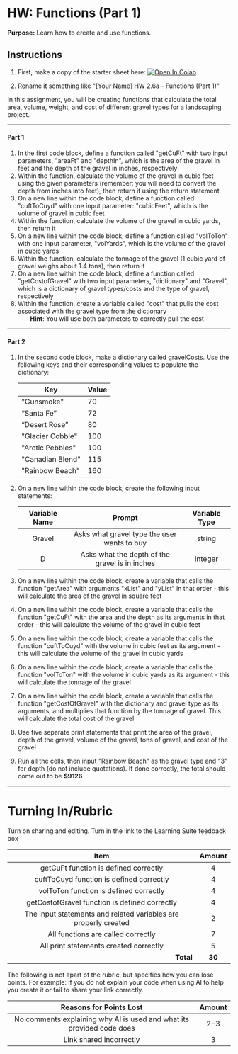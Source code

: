 #  HW: Functions (Part 1)

**Purpose:** Learn how to create and use functions.

## Instructions

1. First, make a copy of the starter sheet here: <a href="https://colab.research.google.com/github/byu-cce270/content/blob/main/docs/unit2/06a_functions/functions1_hw.ipynb" target="_blank"><img src="https://colab.research.google.com/assets/colab-badge.svg" alt="Open In Colab"/></a>

2. Rename it something like "[Your Name] HW 2.6a - Functions (Part 1)"

In this assignment, you will be creating functions that calculate the total area, volume, weight, and cost of different gravel types for a landscaping project.

---

#### Part 1

1. In the first code block, define a function called "getCuFt" with two input parameters, "areaFt" and "depthIn", which is the area of the gravel in feet and the depth of the gravel in inches, respectively
2. Within the function, calculate the volume of the gravel in cubic feet using the given parameters (remember: you will need to convert the depth from inches into feet), then return it using the return statement
4. On a new line within the code block, define a function called "cuftToCuyd" with one input parameter: "cubicFeet", which is the volume of gravel in cubic feet
5. Within the function, calculate the volume of the gravel in cubic yards, then return it
6. On a new line within the code block, define a function called "volToTon" with one input parameter, "volYards", which is the volume of the gravel in cubic yards
7. Within the function, calculate the tonnage of the gravel (1 cubic yard of gravel weighs about 1.4 tons), then return it
8. On a new line within the code block, define a function called "getCostofGravel" with two input parameters, "dictionary" and "Gravel", which is a dictionary of gravel types/costs and the type of gravel, respectively
9. Within the function, create a variable called "cost" that pulls the cost associated with the gravel type from the dictionary
    <br>&nbsp;&nbsp;&nbsp;&nbsp;&nbsp;&nbsp;&nbsp;**Hint**: You will use both parameters to correctly pull the cost</br>

---

#### Part 2

1. In the second code block, make a dictionary called gravelCosts. Use the following keys and their corresponding values to populate the dictionary:

   | Key              | Value |
   |------------------|-------|
   | "Gunsmoke"       | 70    |                               
   | “Santa Fe”       | 72    |                       
   | “Desert Rose”    | 80    |                        
   | "Glacier Cobble" | 100   |                           
   | "Arctic Pebbles" | 100   |
   | "Canadian Blend" | 115   |                           
   | "Rainbow Beach"  | 160   |                      

2. On a new line within the code block, create the following input statements:

   | Variable Name |                            Prompt                           | Variable Type |
   |:-------------:|:-----------------------------------------------------------:|:-------------:|
   |    Gravel     |          Asks what gravel type the user wants to buy        |    string     |
   |       D       |         Asks what the depth of the gravel is in inches      |    integer    |

3. On a new line within the code block, create a variable that calls the function "getArea" with arguments "xList" and "yList" in that order - this will calculate the area of the gravel in square feet
4. On a new line within the code block, create a variable that calls the function "getCuFt" with the area and the depth as its arguments in that order - this will calculate the volume of the gravel in cubic feet
5. On a new line within the code block, create a variable that calls the function "cuftToCuyd" with the volume in cubic feet as its argument - this will calculate the volume of the gravel in cubic yards
6. On a new line within the code block, create a variable that calls the function "volToTon" with the volume in cubic yards as its argument - this will calculate the tonnage of the gravel
7. On a new line within the code block, create a variable that calls the function "getCostOfGravel" with the dictionary and gravel type as its arguments, and multiplies that function by the tonnage of gravel. This will calculate the total cost of the gravel
8. Use five separate print statements that print the area of the gravel, depth of the gravel, volume of the gravel, tons of gravel, and cost of the gravel
9. Run all the cells, then input "Rainbow Beach" as the gravel type and "3" for depth (do not include quotations). If done correctly, the total should come out to be **$9126**

---

# Turning In/Rubric

Turn on sharing and editing. Turn in the link to the Learning Suite feedback box

|                            **Item**                             | **Amount** |  
|:---------------------------------------------------------------:|:----------:|
|               getCuFt function is defined correctly             |     4      |
|             cuftToCuyd function is defined correctly            |     4      |
|              volToTon function is defined correctly             |     4      |
|          getCostofGravel function is defined correctly          |     4      |
| The input statements and related variables are properly created |     2      |
|               All functions are called correctly                |     7      |
|             All print statements created correctly              |     5      |
|         <div style="text-align: right">**Total**</div>          |   **30**   |

The following is not apart of the rubric, but specifies how you can lose points. For example: if you do not explain your code when using AI to help you create it or fail to share your link correctly.

|                    **Reasons for Points Lost**                  | **Amount** |  
|:---------------------------------------------------------------:|:----------:|
|  No comments explaining why AI is used and what its provided code does   |     2-3    |
|                     Link shared incorrectly                              |      3     |

